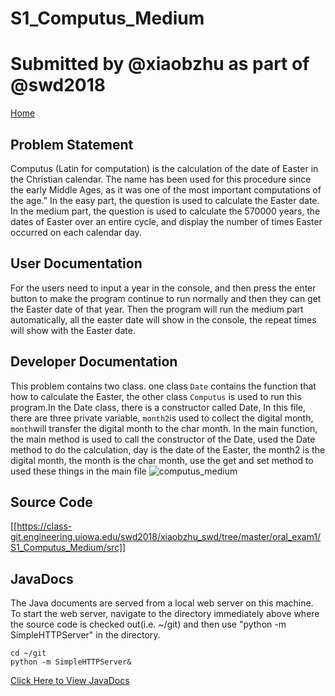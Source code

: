 # S1_Computus_Medium
# Submitted by @xiaobzhu as part of @swd2018
[Home](https://class-git.engineering.uiowa.edu/swd2018/xiaobzhu_swd/wikis/home)

## Problem Statement
Computus (Latin for computation) is the calculation of the date of Easter in the Christian calendar. The name has been used for this procedure since the early Middle Ages, as it was one of the most important computations of the age.” In the easy part, the question is used to calculate the Easter date. In the medium part, the question is used to calculate the 570000 years, the dates of Easter over an entire cycle, and display the number of times Easter occurred on each calendar day. 
## User Documentation
For the users need to input a year in the console, and then press the enter button to make the program continue to run normally and then they can get the Easter date of that year. Then the program will run the medium part automatically, all the easter date will show in the console, the repeat times will show with the Easter date.

## Developer Documentation
This problem contains two class. one class ``Date`` contains the function that how to calculate the Easter, the other class ``Computus`` is used to run this program.In the Date class, there is a constructor called Date, In this file, there are three private variable, ``month2``is used to collect the digital month, ``month``will transfer the digital month to the char month. In the main function, the main method is used to call the constructor of the Date, used the Date method to do the calculation, day is the date of the Easter, the month2 is the digital month, the month is the char month, use the get and set method to used these things in the main file
![computus_medium](/uploads/d2d8f51644347239eaa7c0d461fc8320/computus_medium.bmp)
## Source Code
[[https://class-git.engineering.uiowa.edu/swd2018/xiaobzhu_swd/tree/master/oral_exam1/S1_Computus_Medium/src]]


## JavaDocs
The Java documents are served from a local web server on this machine. To start the web server, navigate to the directory immediately above where the source code is checked out(i.e. ~/git) and then use "python -m SimpleHTTPServer" in the directory.

```shell
cd ~/git
python -m SimpleHTTPServer&
```
[Click Here to View JavaDocs](http://localhost:8000/xiaobzhu_swd/oral_exam1/S1_Computus_Medium/doc/)
 

